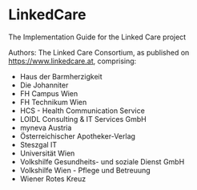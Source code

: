 # LinkedCare

The Implementation Guide for the Linked Care project  
  
Authors: The Linked Care Consortium, as published on  
https://www.linkedcare.at, comprising:
- Haus der Barmherzigkeit
- Die Johanniter
- FH Campus Wien
- FH Technikum Wien
- HCS - Health Communication Service
- LOIDL Consulting & IT Services GmbH
- myneva Austria
- Österreichischer Apotheker-Verlag
- Steszgal IT
- Universität Wien
- Volkshilfe Gesundheits- und soziale Dienst GmbH
- Volkshilfe Wien - Pflege und Betreuung
- Wiener Rotes Kreuz